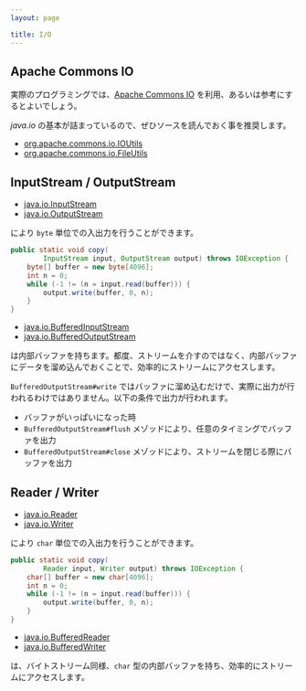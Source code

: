 ```yaml
---
layout: page

title: I/O
---
```


## Apache Commons IO

実際のプログラミングでは、[Apache Commons IO](http://commons.apache.org/proper/commons-io/) を利用、あるいは参考にするとよいでしょう。

_java.io_ の基本が詰まっているので、ぜひソースを読んでおく事を推奨します。

* [org.apache.commons.io.IOUtils](http://grepcode.com/file/repo1.maven.org/maven2/commons-io/commons-io/2.4/org/apache/commons/io/IOUtils.java)
* [org.apache.commons.io.FileUtils](http://grepcode.com/file/repo1.maven.org/maven2/commons-io/commons-io/2.4/org/apache/commons/io/FileUtils.java)

## InputStream / OutputStream

* [java.io.InputStream](http://docs.oracle.com/javase/6/docs/api/java/io/InputStream.html)
* [java.io.OutputStream](http://docs.oracle.com/javase/6/docs/api/java/io/OutputStream.html)

により `byte` 単位での入出力を行うことができます。

```java
public static void copy(
        InputStream input, OutputStream output) throws IOException {
    byte[] buffer = new byte[4096];
    int n = 0;
    while (-1 != (n = input.read(buffer))) {
        output.write(buffer, 0, n);
    }
}
```

* [java.io.BufferedInputStream](http://docs.oracle.com/javase/6/docs/api/java/io/BufferedInputStream.html)
* [java.io.BufferedOutputStream](http://docs.oracle.com/javase/6/docs/api/java/io/BufferedOutputStream.html)

は内部バッファを持ちます。都度、ストリームを介すのではなく、内部バッファにデータを溜め込んでおくことで、効率的にストリームにアクセスします。

`BufferedOutputStream#write` ではバッファに溜め込むだけで、実際に出力が行われるわけではありません。以下の条件で出力が行われます。

* バッファがいっぱいになった時
* `BufferedOutputStream#flush` メゾッドにより、任意のタイミングでバッファを出力
* `BufferedOutputStream#close` メゾッドにより、ストリームを閉じる際にバッファを出力

## Reader / Writer

* [java.io.Reader](http://docs.oracle.com/javase/6/docs/api/java/io/Reader.html)
* [java.io.Writer](http://docs.oracle.com/javase/6/docs/api/java/io/Writer.html)

により `char` 単位での入出力を行うことができます。

```java
public static void copy(
        Reader input, Writer output) throws IOException {
    char[] buffer = new char[4096];
    int n = 0;
    while (-1 != (n = input.read(buffer))) {
        output.write(buffer, 0, n);
    }
}
```

* [java.io.BufferedReader](http://docs.oracle.com/javase/6/docs/api/java/io/BufferedReader.html)
* [java.io.BufferedWriter](http://docs.oracle.com/javase/6/docs/api/java/io/BufferedWriter.html)

は、バイトストリーム同様、`char` 型の内部バッファを持ち、効率的にストリームにアクセスします。

